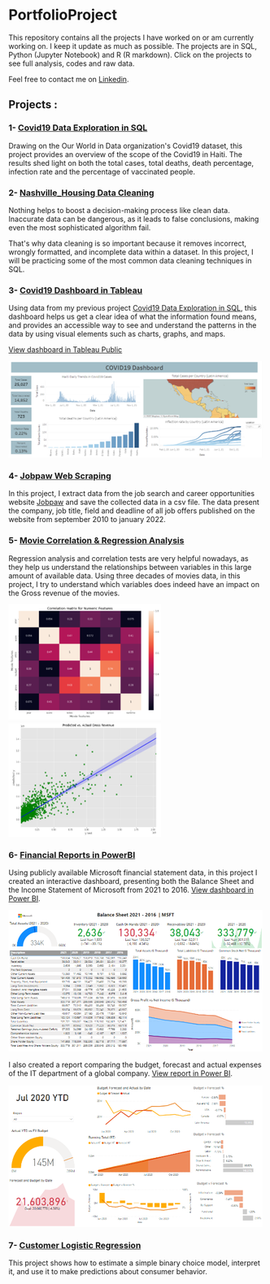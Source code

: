 # PortfolioProject

This repository contains all the projects I have worked on or am currently working on. I keep it update as much as possible. The projects are in SQL, Python (Jupyter Notebook) and R (R markdown). Click on the projects to see full analysis, codes and raw data.

Feel free to contact me on [Linkedin](https://www.linkedin.com/in/cherubin-delino).


## Projects :

### 1- [Covid19 Data Exploration in SQL](https://github.com/chedelino/PortfolioProject/tree/main/Covid19%20Data%20Exploration%20in%20SQL)

Drawing on the Our World in Data organization's Covid19 dataset, this project provides an overview of the scope of the Covid19 in Haiti. The results shed light on both the total cases, total deaths, death percentage, infection rate and the percentage of vaccinated people.



### 2- [Nashville_Housing Data Cleaning](https://github.com/chedelino/PortfolioProject/tree/main/Nashville_Housing%20Data%20Cleaning)

Nothing helps to boost a decision-making process like clean data.
Inaccurate data can be dangerous, as it leads to false conclusions, making even the most sophisticated algorithm fail. 

That's why data cleaning is so important because it removes incorrect, wrongly formatted, and incomplete data within a dataset. In this project, I will be practicing some of the most common data cleaning techniques in SQL. 



### 3- [Covid19 Dashboard in Tableau](https://github.com/chedelino/PortfolioProject/tree/main/Covid19%20Dashboard)

Using data from my previous project [Covid19 Data Exploration in SQL](https://github.com/chedelino/PortfolioProject/tree/main/Covid19%20Data%20Exploration%20in%20SQL), this dashboard helps us get a clear idea of what the information found means, and provides an accessible way to see and understand the patterns in the data by using visual elements such as charts, graphs, and maps.

[View dashboard in Tableau Public](https://public.tableau.com/views/Covid19_Dashboard_16413503389070/Dashboard1?:language=en-US&:display_count=n&:origin=viz_share_link)

<img src="https://github.com/chedelino/PortfolioProject/blob/main/Covid19%20Dashboard/covid19_dashboard.png" width="500">


### 4- [Jobpaw Web Scraping](https://github.com/chedelino/PortfolioProject/tree/main/Jobpaw%20Web%20Scraping)

In this project, I extract data from the job search and career opportunities website [Jobpaw](https://www.jobpaw.com/pont/) and save the collected data in a csv file. The data present the company, job title, field and deadline of all job offers published on the website from september 2010 to january 2022.


### 5- [Movie Correlation & Regression Analysis](https://github.com/chedelino/PortfolioProject/tree/main/Movies%20Correlation%20%26%20Regression%20Analysis)

Regression analysis and correlation tests are very helpful nowadays, as they help us understand the relationships between variables in this large amount of available data.  Using three decades of movies data, in this project, I try to understand which variables does indeed have an impact on the Gross revenue of the movies.

<img src="https://github.com/chedelino/PortfolioProject/blob/main/Movies%20Correlation%20%26%20Regression%20Analysis/Correlation_matrix.png" width="300"> <img src="https://github.com/chedelino/PortfolioProject/blob/main/Movies%20Correlation%20%26%20Regression%20Analysis/regplot.png" width="300">


### 6- [Financial Reports in PowerBI](https://github.com/chedelino/PortfolioProject/tree/main/Financial%20Reports%20in%20PowerBI)

Using publicly available Microsoft financial statement data, in this project I created an interactive dashboard, presenting both the Balance Sheet and the Income Statement of Microsoft from 2021 to 2016. 
[View dashboard in Power BI](https://app.powerbi.com/view?r=eyJrIjoiODgxZWIzMjktZDBlNi00NDcwLTg1MDUtNDRjYzc3NWFiY2ZhIiwidCI6ImU2MDFiOTM3LTA0YmUtNGYzMi04MDU5LTk2OGE0NzgwYjQ5ZSIsImMiOjJ9&pageName=ReportSection).

<img src="https://github.com/chedelino/PortfolioProject/blob/main/Financial%20Reports%20in%20PowerBI/Microsoft%20Financial%20Statements/Balance_Sheet.png" width="500"> 

I also created a report comparing the budget, forecast and actual expenses of the IT department of a global company. [View report in Power BI](https://app.powerbi.com/view?r=eyJrIjoiNjQ4YTk4OTUtMzc3Mi00NmE4LTljYTQtYTYxZTRkZTZhYmIyIiwidCI6ImU2MDFiOTM3LTA0YmUtNGYzMi04MDU5LTk2OGE0NzgwYjQ5ZSIsImMiOjJ9).

<img src="https://github.com/chedelino/PortfolioProject/blob/main/Financial%20Reports%20in%20PowerBI/IT%20Spend%20Report/Headlines.png" width="500">


### 7- [Customer Logistic Regression](https://github.com/chedelino/PortfolioProject/tree/main/Customer%20Logistic%20Regression)

This project shows how to estimate a simple binary choice model, interpret it, and use it to make predictions about consumer behavior. 


